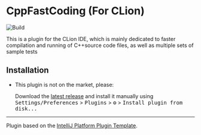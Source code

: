 # CppFastCoding (For CLion)

![Build](https://github.com/virtualGraviton/CppFastCoding/workflows/Build/badge.svg)

<!-- Plugin description -->
This is a plugin for the CLion IDE, which is mainly dedicated to faster compilation and running of C++source code files,
as well as multiple sets of sample tests
<!-- Plugin description end -->

## Installation

- This plugin is not on the market, please:

  Download the [latest release](https://github.com/virtualGraviton/CppFastCoding/releases/latest) and install it
  manually using
  <kbd>Settings/Preferences</kbd> > <kbd>Plugins</kbd> > <kbd>⚙️</kbd> > <kbd>Install plugin from disk...</kbd>

---
Plugin based on the [IntelliJ Platform Plugin Template][template].

[template]: https://github.com/JetBrains/intellij-platform-plugin-template

[docs:plugin-description]: https://plugins.jetbrains.com/docs/intellij/plugin-user-experience.html#plugin-description-and-presentation
